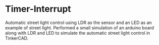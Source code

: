 # Timer-Interrupt
Automatic street light control using LDR as the sensor and an LED as an example of street light. Performed a small simulation of an arduino board along with LDR and LED to simulate the automatic street light control in TinkerCAD.
